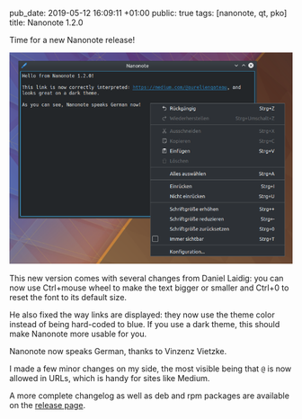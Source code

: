 pub_date: 2019-05-12 16:09:11 +01:00
public: true
tags: [nanonote, qt, pko]
title: Nanonote 1.2.0

Time for a new Nanonote release!

![Screenshot](screenshot.png)

This new version comes with several changes from Daniel Laidig: you can now use Ctrl+mouse wheel to make the text bigger or smaller and Ctrl+0 to reset the font to its default size.

He also fixed the way links are displayed: they now use the theme color instead of being hard-coded to blue. If you use a dark theme, this should make Nanonote more usable for you.

Nanonote now speaks German, thanks to Vinzenz Vietzke.

<!-- break -->

I made a few minor changes on my side, the most visible being that `@` is now allowed in URLs, which is handy for sites like Medium.

A more complete changelog as well as deb and rpm packages are available on the [release page][1].

[1]: https://github.com/agateau/nanonote/releases/tag/1.2.0